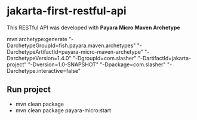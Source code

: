 # jakarta-first-restful-api

This RESTful API was developed with **Payara Micro Maven Archetype**

mvn archetype:generate "-DarchetypeGroupId=fish.payara.maven.archetypes" "-DarchetypeArtifactId=payara-micro-maven-archetype" "-DarchetypeVersion=1.4.0" "-DgroupId=com.slasher" "-DartifactId=jakarta-project" "-Dversion=1.0-SNAPSHOT" "-Dpackage=com.slasher" "-Darchetype.interactive=false"

## Run project
- mvn clean package
- mvn clean package payara-micro:start
